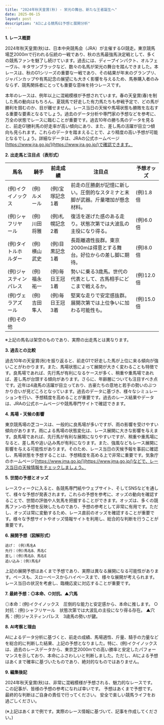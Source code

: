 ```yaml
---
title: "2024年秋天皇賞(秋) - 栄光の舞台、新たな王者誕生へ"
date: 2025-06-15
layout: post
description: "AIによる競馬G1予想と展開分析"
---
```


**1. レース概要**

2024年秋天皇賞(秋)は、日本中央競馬会（JRA）が主催するGI競走。東京競馬場芝2000mで行われる伝統の一戦であり、秋の古馬最強馬決定戦として、多くの競馬ファンを魅了し続けています。過去には、ディープインパクト、オルフェーヴル、キタサンブラックなど、数々の名馬が栄光の舞台を踏んできました。本レースは、秋のG1シリーズの重要な一戦であり、その結果が年末のグランプリ、ジャパンカップや有馬記念の展望にも大きく影響を与えるため、馬券購入者のみならず、競馬関係者にとっても重要な意味を持つレースです。

本年のレースは、例年以上に混戦模様が予想されています。春の天皇賞(春)を制した馬の動向はもちろん、夏競馬で好走した有力馬たちも参戦予定で、どの馬が勝利を掴むのか、目が離せません。レース当日の天候や馬場状態も勝敗を左右する重要な要素となるでしょう。過去のデータ分析や専門家の予想などを参考に、万全の状態でレースに臨むことが重要です。過去10年の勝ち馬のデータを見ると、前走G1勝利馬の好走率が高い傾向にあり、また、差し馬の活躍が目立つ傾向も見られます。これらのデータを踏まえることで、より精度の高い予想が可能となるでしょう。詳細なデータは、JRAの公式ホームページ[https://www.jra.go.jp/](https://www.jra.go.jp/)で確認できます。


**2. 出走馬と注目点（表形式）**

| 馬名       | 騎手     | 前走成績        | 注目点                                                                    | 予想オッズ |
|------------|-----------|-----------------|-----------------------------------------------------------------------------|------------|
| (例)イクイノックス | (例)ルメール     | (例)宝塚記念1着 | 前走の圧勝劇が記憶に新しい。圧倒的なスタミナと末脚が武器。斤量増加が懸念材料。 | (例)1.8倍   |
| (例)シャフリヤール | (例)川田将雅   | (例)札幌記念2着 | 復活を遂げた感のある走り。状態次第では大波乱の主役になり得る。                               | (例)6.0倍   |
| (例)タイトルホルダー | (例)横山武史   | (例)目黒記念1着 | 長距離適性抜群。東京2000mは得意とする舞台。好位からの差し脚に期待。                         | (例)8.0倍   |
| (例)ジャスティンパレス | (例)福永祐一   | (例)毎日王冠1着 | 勢いに乗る3歳馬。世代の代表として、古馬相手にどこまで戦えるか。                           | (例)12.0倍  |
| (例)ヴェラアズール   | (例)吉田隼人   | (例)毎日王冠3着 | 堅実な走りで安定感抜群。展開次第では上位争いに加わる可能性も。                             | (例)15.0倍  |
| (例)その他       |           |                 |                                                                             |            |


※上記の馬名は架空のものであり、実際の出走馬とは異なります。


**3. 過去との比較**

過去10年の天皇賞(秋)を振り返ると、前走G1で好走した馬が上位に来る傾向が強いことがわかります。また、馬場状態によって展開が大きく変わることも特徴です。良馬場であれば、先行馬が有利になるケースが多く、稍重や重馬場であれば、差し馬が台頭する傾向があります。さらに、年齢層についても注目すべき点です。近年は4歳馬の活躍が目立っており、古豪たちの意地と若手の勢いのぶつかり合いが見どころとなっています。過去のデータに基づき、様々なシミュレーションを行い、予想精度を高めることが重要です。過去のレース結果やデータは、JRAの公式ホームページや競馬専門サイトで確認できます。


**4. 馬場・天候の影響**

東京競馬場の芝コースは、一般的に良馬場が多いですが、雨の影響を受けやすい傾向があります。雨による馬場の状態変化は、レース展開に大きな影響を与えます。良馬場であれば、先行馬が有利な展開になりやすいですが、稍重や重馬場になると、差し馬や追い込み馬が有利になります。また、強風などもレース展開に影響を与える可能性があります。そのため、レース当日の天候予報を事前に確認し、馬場状態を予想することは、予想精度を高める上で非常に重要です。気象庁のホームページ[https://www.jma.go.jp/](https://www.jma.go.jp/)などで、レース当日の天候情報をチェックしましょう。


**5. 世間の予想とオッズ**

レースウィークに入ると、各競馬専門紙やウェブサイト、そしてSNSなどを通して、様々な予想が発表されます。これらの予想を参考に、オッズの動向を確認することで、世間の評価や人気馬を把握することができます。オッズは、多くの競馬ファンの予想を反映したものであり、予想の参考として非常に有用です。ただし、オッズは常に変動するため、レース直前のオッズを確認することが重要です。様々な予想サイトやオッズ情報サイトを利用し、総合的な判断を行うことが重要です。


**6. 展開予想（図解形式）**

```
逃げ： (例)馬名A
先行：(例)馬名B、馬名C
差し：(例)馬名D、馬名E
追い込み：(例)馬名F
```

上記の展開予想はあくまで予想であり、実際は異なる展開になる可能性があります。ペースも、スローペースからハイペースまで、様々な展開が考えられます。レース当日の状況を考慮し、臨機応変に対応することが重要です。


**7. 最終予想：◎本命、○対抗、▲穴馬**

◎本命：(例)イクイノックス　圧倒的な能力と安定感から、本命に推します。
○対抗：(例)シャフリヤール　状態次第では大波乱の主役になり得る存在。
▲穴馬：(例)ジャスティンパレス　3歳馬の勢いが鍵。


**8. AI考察と理由**

AIによるデータ分析に基づくと、前走の成績、馬場適性、斤量、騎手の力量などを総合的に判断した結果、上記の予想となりました。特に、(例)イクイノックスは、過去のレースデータから、東京芝2000mでの高い勝率と安定したパフォーマンスを示しており、本命にふさわしいと判断しました。ただし、AIによる予想はあくまで確率に基づいたものであり、絶対的なものではありません。


**9. 編集後記**

2024年秋天皇賞(秋)は、非常に混戦模様が予想される、魅力的なレースです。この記事が、皆様の予想の参考になれば幸いです。  予想はあくまで予想です。最終的な判断はご自身の責任で行ってください。  安全で楽しい競馬ライフをお過ごしください。


(※上記はあくまで例です。実際のレース情報に基づいて、記事を作成してください。)
